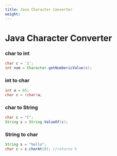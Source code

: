 ```yaml
---
title: Java Character Converter
weight: 
---
```

# Java Character Converter

### char to int 

```java
char c = '1';
int num = Character.getNumbericValue(c);
```

### int to char
```java
int a = 65;  
char c = (char)a;  
```

### char to String
```java
char c = "C";
String s = String.ValueOf(c);

```

### String to char

```java
String s = "hello";  
char c = s.charAt(0); //returns h  
```